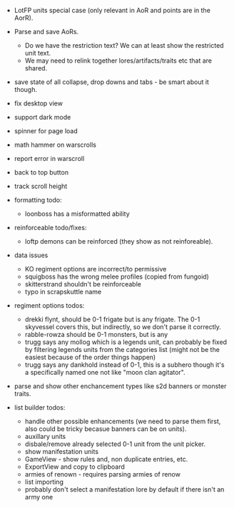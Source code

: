 - LotFP units special case (only relevant in AoR and points are in the AorR).
- Parse and save AoRs.
  - Do we have the restriction text? We can at least show the restricted unit text.
  - We may need to relink together lores/artifacts/traits etc that are shared.
- save state of all collapse, drop downs and tabs - be smart about it though.
- fix desktop view
- support dark mode
- spinner for page load
- math hammer on warscrolls
- report error in warscroll
- back to top button
- track scroll height

- formatting todo:
  - loonboss has a misformatted ability

- reinforceable todo/fixes:
  - loftp demons can be reinforced (they show as not reinforeable).

- data issues
  - KO regiment options are incorrect/to permissive
  - squigboss has the wrong melee profiles (copied from fungoid)
  - skitterstrand shouldn't be reinforceable
  - typo in scrapskuttle name

- regiment options todos:
  - drekki flynt, should be 0-1 frigate but is any frigate. The 0-1 skyvessel covers this, but indirectly, so we don't parse it correctly.
  - rabble-rowza should be 0-1 monsters, but is any
  - trugg says any mollog which is a legends unit, can probably be fixed by filtering legends units from the categories list (might not be the easiest because of the order things happen)
  - trugg says any dankhold instead of 0-1, this is a subhero though it's a specifically named one not like "moon clan agitator".

- parse and show other enchancement types like s2d banners or monster traits.

- list builder todos:
  - handle other possible enhancements (we need to parse them first, also could be tricky becasue banners can be on units).
  - auxillary units
  - disbale/remove already selected 0-1 unit from the unit picker.
  - show manifestation units
  - GameView - show rules and, non duplicate entries, etc.
  - ExportView and copy to clipboard
  - armies of renown - requires parsing armies of renow
  - list importing
  - probably don't select a manifestation lore by default if there isn't an army one
